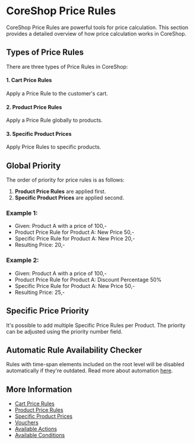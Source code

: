 # CoreShop Price Rules

CoreShop Price Rules are powerful tools for price calculation. This section provides a detailed overview of how price calculation works in CoreShop.

## Types of Price Rules

There are three types of Price Rules in CoreShop:

#### 1. Cart Price Rules
Apply a Price Rule to the customer's cart.

#### 2. Product Price Rules
Apply a Price Rule globally to products.

#### 3. Specific Product Prices
Apply Price Rules to specific products.

## Global Priority

The order of priority for price rules is as follows:

1. **Product Price Rules** are applied first.
2. **Specific Product Prices** are applied second.

### Example 1:
- Given: Product A with a price of 100,-
- Product Price Rule for Product A: New Price 50,-
- Specific Price Rule for Product A: New Price 20,-
- Resulting Price: 20,-

### Example 2:
- Given: Product A with a price of 100,-
- Product Price Rule for Product A: Discount Percentage 50%
- Specific Price Rule for Product A: New Price 50,-
- Resulting Price: 25,-

## Specific Price Priority

It's possible to add multiple Specific Price Rules per Product. The priority can be adjusted using the priority number field.

## Automatic Rule Availability Checker

Rules with time-span elements included on the root level will be disabled automatically if they're outdated. Read more about automation [here](../10_Automation/index.md).

## More Information

- [Cart Price Rules](./01_Cart_Price_Rules.md)
- [Product Price Rules](./02_Product_Price_Rules.md)
- [Specific Product Prices](./03_Specific_Price_Rules.md)
- [Vouchers](./05_Vouchers.md)
- [Available Actions](./06_Actions.md)
- [Available Conditions](./07_Conditions.md)
